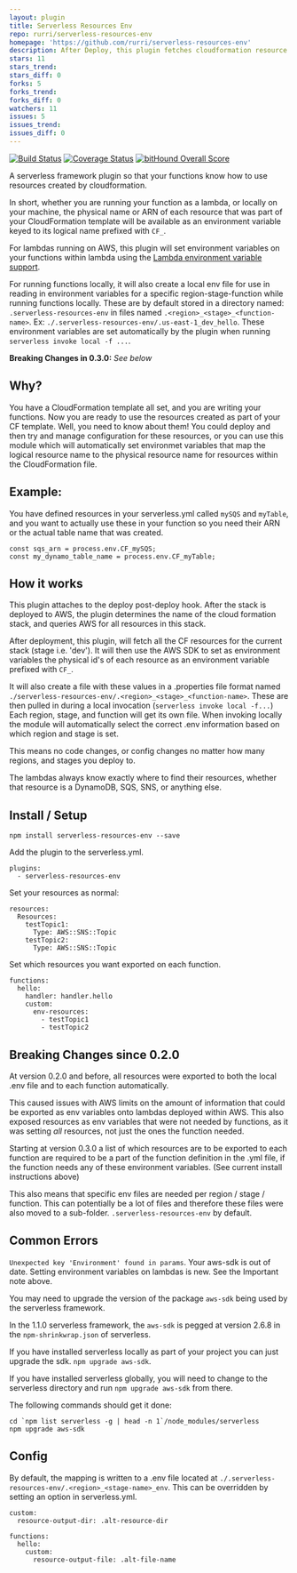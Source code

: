```yaml
---
layout: plugin
title: Serverless Resources Env
repo: rurri/serverless-resources-env
homepage: 'https://github.com/rurri/serverless-resources-env'
description: After Deploy, this plugin fetches cloudformation resource identifiers and sets them on AWS lambdas, and creates local .<state>-env file
stars: 11
stars_trend: 
stars_diff: 0
forks: 5
forks_trend: 
forks_diff: 0
watchers: 11
issues: 5
issues_trend: 
issues_diff: 0
---
```



[![Build Status](https://travis-ci.org/rurri/serverless-resources-env.svg?branch=master)](https://travis-ci.org/rurri/serverless-resources-env)
[![Coverage Status](https://coveralls.io/repos/github/rurri/serverless-resources-env/badge.svg?branch=master)](https://coveralls.io/github/rurri/serverless-resources-env?branch=master)
[![bitHound Overall Score](https://www.bithound.io/github/rurri/serverless-resources-env/badges/score.svg)](https://www.bithound.io/github/rurri/serverless-resources-env)

A serverless framework plugin so that your functions know how to use resources created by cloudformation.

In short, whether you are running your function as a lambda, or  locally on your machine,
the physical name or ARN of each resource that was part of your CloudFormation template will be available as an environment
variable keyed to its logical name prefixed with `CF_`.

For lambdas running on AWS, this plugin will set environment variables on your functions within lambda using the [Lambda environment variable support](https://aws.amazon.com/about-aws/whats-new/2016/11/aws-lambda-supports-environment-variables/).

For running functions locally, it will also create a local env file for use in reading in environment variables for a specific region-stage-function while running functions locally. These are by default stored in a directory named: `.serverless-resources-env` in files named `.<region>_<stage>_<function-name>`. Ex: `./.serverless-resources-env/.us-east-1_dev_hello`.
These environment variables are set automatically by the plugin when running `serverless invoke local -f ...`.

**Breaking Changes in 0.3.0:** *See below*

## Why?

You have a CloudFormation template all set, and you are writing your functions. Now you are ready to use the
resources created as part of your CF template. Well, you need to know about them! You could deploy and then try and manage
configuration for these resources, or you can use this module which will automatically set environmet variables that map the
logical resource name to the physical resource name for resources within the CloudFormation file.

## Example:

You have defined resources in your serverless.yml called `mySQS` and `myTable`, and you want to actually use these in
your function so you need their ARN or the actual table name that was created.

```
const sqs_arn = process.env.CF_mySQS;
const my_dynamo_table_name = process.env.CF_myTable;
```

## How it works
This plugin attaches to the deploy post-deploy hook. After the stack is deployed to AWS, the plugin determines the name of the cloud formation stack, and queries AWS for all resources in this stack.

After deployment, this plugin, will fetch all the CF resources for the current stack (stage i.e. 'dev'). It will then use the AWS
SDK to set as environment variables the physical id's of each resource as an environment variable prefixed with `CF_`.

It will also create a file with these values in a .properties file format named `./serverless-resources-env/.<region>_<stage>_<function-name>`.
These are then pulled in during a local invocation (`serverless invoke local -f...`) Each region, stage, and function will get its own file.
When invoking locally the module will automatically select the correct .env information based on which region and stage is set.

This means no code changes, or config changes no matter how many regions, and stages you deploy to.

The lambdas always know exactly where to find their resources, whether that resource is a DynamoDB, SQS, SNS, or anything else.

## Install / Setup

`npm install serverless-resources-env --save`

Add the plugin to the serverless.yml.

```
plugins:
  - serverless-resources-env
```

Set your resources as normal:

```
resources:
  Resources:
    testTopic1:
      Type: AWS::SNS::Topic
    testTopic2:
      Type: AWS::SNS::Topic

```

Set which resources you want exported on each function.

```
functions:
  hello:
    handler: handler.hello
    custom:
      env-resources:
        - testTopic1
        - testTopic2
```

## Breaking Changes since 0.2.0

At version 0.2.0 and before, all resources were exported to both the local .env file and to each function automatically.

This caused issues with AWS limits on the amount of information that could be exported as env variables onto lambdas deployed within AWS. This also exposed resources
as env variables that were not needed by functions, as it was setting *all* resources, not just the ones the function needed.

Starting at version 0.3.0 a list of which resources are to be exported to each function are required to be a part of the
function definition in the .yml file, if the function needs any of these environment variables. (See current install instructions above)

This also means that specific env files are needed per region / stage / function. This can potentially be a lot of files
and therefore these files were also moved to a sub-folder. `.serverless-resources-env` by default.

## Common Errors

`Unexpected key 'Environment' found in params`. Your aws-sdk is out of date. Setting environment variables on lambdas is new. See the Important note above.

You may need to upgrade the version of the package `aws-sdk` being used by the serverless framework.

In the 1.1.0 serverless framework, the `aws-sdk` is pegged at version 2.6.8 in the `npm-shrinkwrap.json` of serverless.

If you have installed serverless locally as part of your project you can just upgrade the sdk. `npm upgrade aws-sdk`.

If you have installed serverless globally, you will need to change to the serverless directory and run `npm upgrade aws-sdk` from there.

The following commands should get it done:

```
cd `npm list serverless -g | head -n 1`/node_modules/serverless
npm upgrade aws-sdk
```


## Config

By default, the mapping is written to a .env file located at `./.serverless-resources-env/.<region>_<stage-name>_env`.
This can be overridden by setting an option in serverless.yml.

```
custom:
  resource-output-dir: .alt-resource-dir
```

```
functions:
  hello:
    custom:
      resource-output-file: .alt-file-name
```
